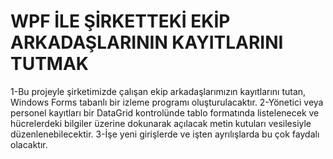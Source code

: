 # WPF İLE ŞİRKETTEKİ EKİP ARKADAŞLARININ KAYITLARINI TUTMAK

1-Bu projeyle şirketimizde çalışan ekip arkadaşlarımızın kayıtlarını tutan, Windows Forms tabanlı bir izleme programı oluşturulacaktır.
2-Yönetici veya personel kayıtları bir DataGrid kontrolünde tablo formatında listelenecek ve hücrelerdeki bilgiler üzerine dokunarak açılacak metin kutuları vesilesiyle düzenlenebilecektir.
3-İşe yeni girişlerde ve işten ayrılışlarda bu çok faydalı olacaktır.
